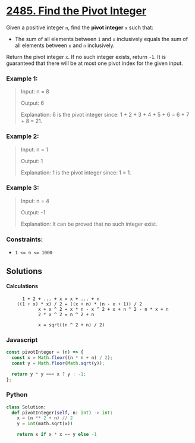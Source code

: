 # [2485. Find the Pivot Integer](https://leetcode.com/problems/find-the-pivot-integer/description/)

Given a positive integer `n`, find the **pivot integer** `x` such that:

- The sum of all elements between `1` and `x` inclusively equals the sum of all elements between `x` and `n` inclusively.

Return the pivot integer `x`. If no such integer exists, return `-1`. It is guaranteed that there will be at most one pivot index for the given input.

 
### Example 1:
> Input: n = 8
>
> Output: 6
>
> Explanation: 6 is the pivot integer since: 1 + 2 + 3 + 4 + 5 + 6 = 6 + 7 + 8 = 21.


### Example 2:
> Input: n = 1
>
> Output: 1
>
> Explanation: 1 is the pivot integer since: 1 = 1.


### Example 3:
> Input: n = 4
>
> Output: -1
>
> Explanation: It can be proved that no such integer exist.
 

### Constraints:
- `1 <= n <= 1000`


## Solutions
#### Calculations
```
      1 + 2 + ... + x = x + ... + n
    ((1 + x) * x) / 2 = ((x + n) * (n - x + 1)) / 2
            x + x ^ 2 = x * n - x ^ 2 + x + n ^ 2 - n * x + n
            2 * x ^ 2 = n ^ 2 + n

            x = sqrt((n ^ 2 + n) / 2)
```

### Javascript
```javascript
const pivotInteger = (n) => {
  const x = Math.floor((n * n + n) / 2);
  const y = Math.floor(Math.sqrt(y));

  return y * y === x ? y : -1;
};
```

### Python
```python
class Solution:
  def pivotInteger(self, n: int) -> int:
    x = (n ** 2 + n) // 2
    y = int(math.sqrt(x))

    return x if x * x == y else -1
```